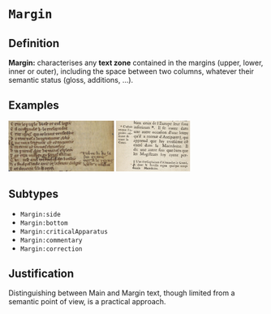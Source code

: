 # `Margin`

## Definition

**Margin:** characterises any **text zone** contained in the margins (upper, lower, inner or outer), including the space between two columns, whatever their semantic status (gloss, additions, …).

## Examples

<img src="btv1b6000371s_f21.jpg" height="100px">
<img src="btv1b86070385_f144.jpg" height="100px">

## Subtypes

* `Margin:side`
* `Margin:bottom`
* `Margin:criticalApparatus`
* `Margin:commentary`
* `Margin:correction`

## Justification

Distinguishing between Main and Margin text, though limited from a semantic point of view, is a practical approach.


